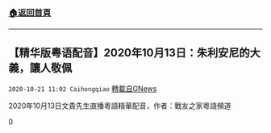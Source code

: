 ###  [:house:返回首頁](https://github.com/ourhimalayas/txt)
---

## 【精华版粤语配音】2020年10月13日：朱利安尼的大義，讓人敬佩
`2020-10-21 11:02 Caihongqiao` [轉載自GNews](https://gnews.org/zh-hant/438401/)

2020年10月13日文貴先生直播粵語精華配音，作者：戰友之家粵語頻道

0
